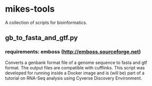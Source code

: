 # mikes-tools

A collection of scripts for bioinformatics.

## gb\_to\_fasta\_and\_gtf.py

### requirements: emboss (http://emboss.sourceforge.net)
Converts a genbank format file of a genome sequence to fasta and gtf format. The output files are compatible with cufflinks. This script was developed for running inside a Docker image and is (will be) part of a tutorial on RNA-Seq analysis using Cyverse Discovery Environment.
